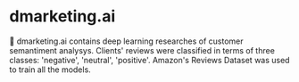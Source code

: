 # dmarketing.ai

🛒 dmarketing.ai contains deep learning researches of customer semantiment analysys. Clients' reviews were classified in terms of three classes: 'negative', 'neutral', 'positive'. Amazon's Reviews Dataset was used to train all the models.
